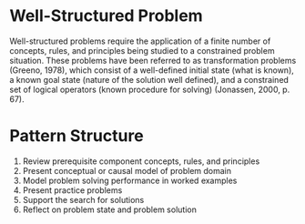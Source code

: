 # Well-Structured Problem
Well-structured problems require the application of a finite number of concepts, rules, and principles being studied to a constrained problem situation. These problems have been referred to as transformation problems (Greeno, 1978), which consist of a well-defined initial state (what is known), a known goal state (nature of the solution well defined), and a constrained set of logical operators (known procedure for solving) (Jonassen, 2000, p. 67).
# Pattern Structure
1. Review prerequisite component concepts, rules, and principles
2. Present conceptual or causal model of problem domain
3. Model problem solving performance in worked examples
4. Present practice problems
5. Support the search for solutions
6. Reflect on problem state and problem solution